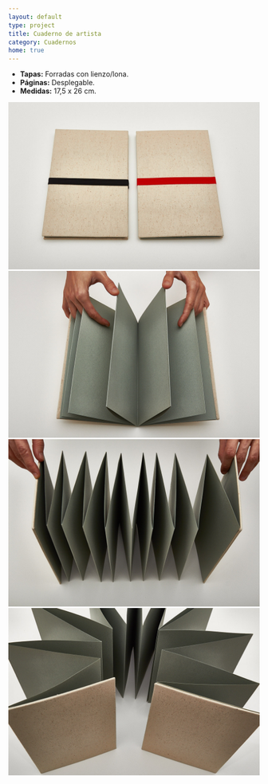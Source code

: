 ```yaml
---
layout: default
type: project
title: Cuaderno de artista
category: Cuadernos
home: true
---
```


- **Tapas:** Forradas con lienzo/lona.
- **Páginas:** Desplegable. 
- **Medidas:** 17,5 x 26 cm.

![](01.jpg)
![](02.jpg)
![](03.jpg)
![](04.jpg)
